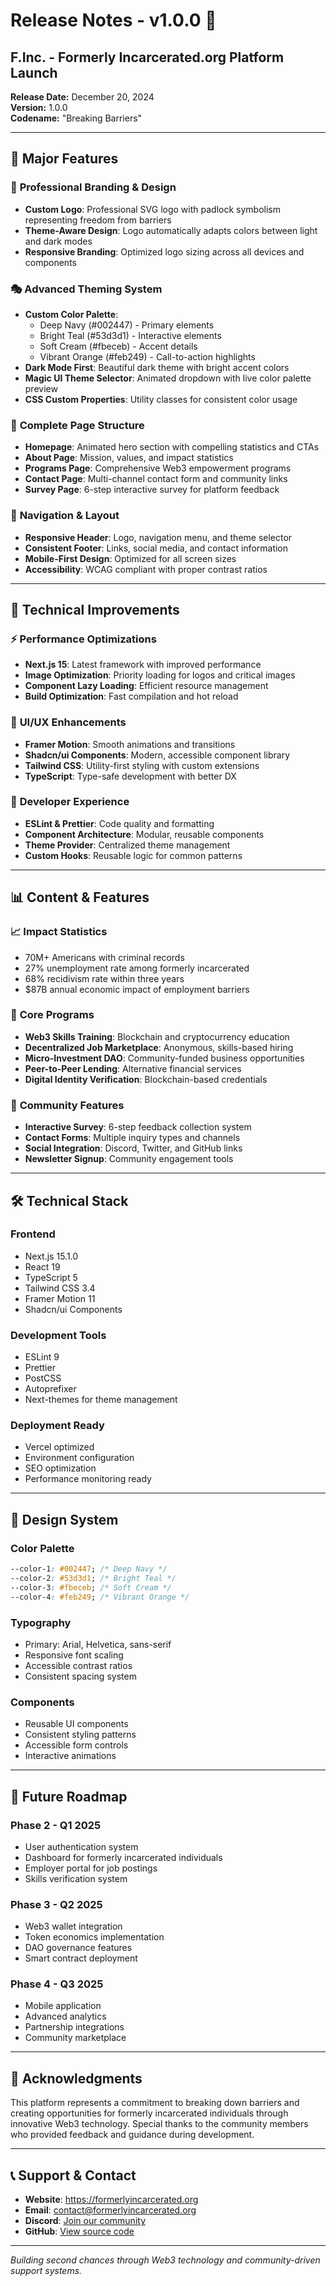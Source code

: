 # Release Notes - v1.0.0 🎉

## F.Inc. - Formerly Incarcerated.org Platform Launch

**Release Date:** December 20, 2024  
**Version:** 1.0.0  
**Codename:** "Breaking Barriers"

---

## 🌟 **Major Features**

### 🎨 **Professional Branding & Design**
- **Custom Logo**: Professional SVG logo with padlock symbolism representing freedom from barriers
- **Theme-Aware Design**: Logo automatically adapts colors between light and dark modes
- **Responsive Branding**: Optimized logo sizing across all devices and components

### 🎭 **Advanced Theming System**
- **Custom Color Palette**: 
  - Deep Navy (#002447) - Primary elements
  - Bright Teal (#53d3d1) - Interactive elements
  - Soft Cream (#fbeceb) - Accent details  
  - Vibrant Orange (#feb249) - Call-to-action highlights
- **Dark Mode First**: Beautiful dark theme with bright accent colors
- **Magic UI Theme Selector**: Animated dropdown with live color palette preview
- **CSS Custom Properties**: Utility classes for consistent color usage

### 📱 **Complete Page Structure**
- **Homepage**: Animated hero section with compelling statistics and CTAs
- **About Page**: Mission, values, and impact statistics
- **Programs Page**: Comprehensive Web3 empowerment programs
- **Contact Page**: Multi-channel contact form and community links
- **Survey Page**: 6-step interactive survey for platform feedback

### 🧭 **Navigation & Layout**
- **Responsive Header**: Logo, navigation menu, and theme selector
- **Consistent Footer**: Links, social media, and contact information
- **Mobile-First Design**: Optimized for all screen sizes
- **Accessibility**: WCAG compliant with proper contrast ratios

---

## 🚀 **Technical Improvements**

### ⚡ **Performance Optimizations**
- **Next.js 15**: Latest framework with improved performance
- **Image Optimization**: Priority loading for logos and critical images
- **Component Lazy Loading**: Efficient resource management
- **Build Optimization**: Fast compilation and hot reload

### 🎨 **UI/UX Enhancements**
- **Framer Motion**: Smooth animations and transitions
- **Shadcn/ui Components**: Modern, accessible component library
- **Tailwind CSS**: Utility-first styling with custom extensions
- **TypeScript**: Type-safe development with better DX

### 🔧 **Developer Experience**
- **ESLint & Prettier**: Code quality and formatting
- **Component Architecture**: Modular, reusable components
- **Theme Provider**: Centralized theme management
- **Custom Hooks**: Reusable logic for common patterns

---

## 📊 **Content & Features**

### 📈 **Impact Statistics**
- 70M+ Americans with criminal records
- 27% unemployment rate among formerly incarcerated
- 68% recidivism rate within three years
- $87B annual economic impact of employment barriers

### 🎯 **Core Programs**
- **Web3 Skills Training**: Blockchain and cryptocurrency education
- **Decentralized Job Marketplace**: Anonymous, skills-based hiring
- **Micro-Investment DAO**: Community-funded business opportunities
- **Peer-to-Peer Lending**: Alternative financial services
- **Digital Identity Verification**: Blockchain-based credentials

### 🤝 **Community Features**
- **Interactive Survey**: 6-step feedback collection system
- **Contact Forms**: Multiple inquiry types and channels
- **Social Integration**: Discord, Twitter, and GitHub links
- **Newsletter Signup**: Community engagement tools

---

## 🛠 **Technical Stack**

### **Frontend**
- Next.js 15.1.0
- React 19
- TypeScript 5
- Tailwind CSS 3.4
- Framer Motion 11
- Shadcn/ui Components

### **Development Tools**
- ESLint 9
- Prettier
- PostCSS
- Autoprefixer
- Next-themes for theme management

### **Deployment Ready**
- Vercel optimized
- Environment configuration
- SEO optimization
- Performance monitoring ready

---

## 🎨 **Design System**

### **Color Palette**
```css
--color-1: #002447; /* Deep Navy */
--color-2: #53d3d1; /* Bright Teal */
--color-3: #fbeceb; /* Soft Cream */
--color-4: #feb249; /* Vibrant Orange */
```

### **Typography**
- Primary: Arial, Helvetica, sans-serif
- Responsive font scaling
- Accessible contrast ratios
- Consistent spacing system

### **Components**
- Reusable UI components
- Consistent styling patterns
- Accessible form controls
- Interactive animations

---

## 🔮 **Future Roadmap**

### **Phase 2 - Q1 2025**
- User authentication system
- Dashboard for formerly incarcerated individuals
- Employer portal for job postings
- Skills verification system

### **Phase 3 - Q2 2025**
- Web3 wallet integration
- Token economics implementation
- DAO governance features
- Smart contract deployment

### **Phase 4 - Q3 2025**
- Mobile application
- Advanced analytics
- Partnership integrations
- Community marketplace

---

## 🙏 **Acknowledgments**

This platform represents a commitment to breaking down barriers and creating opportunities for formerly incarcerated individuals through innovative Web3 technology. Special thanks to the community members who provided feedback and guidance during development.

---

## 📞 **Support & Contact**

- **Website**: https://formerlyincarcerated.org
- **Email**: contact@formerlyincarcerated.org
- **Discord**: [Join our community](https://discord.gg/formerly-incarcerated-empowerment)
- **GitHub**: [View source code](https://github.com/formerly-incarcerated-empowerment)

---

*Building second chances through Web3 technology and community-driven support systems.*
